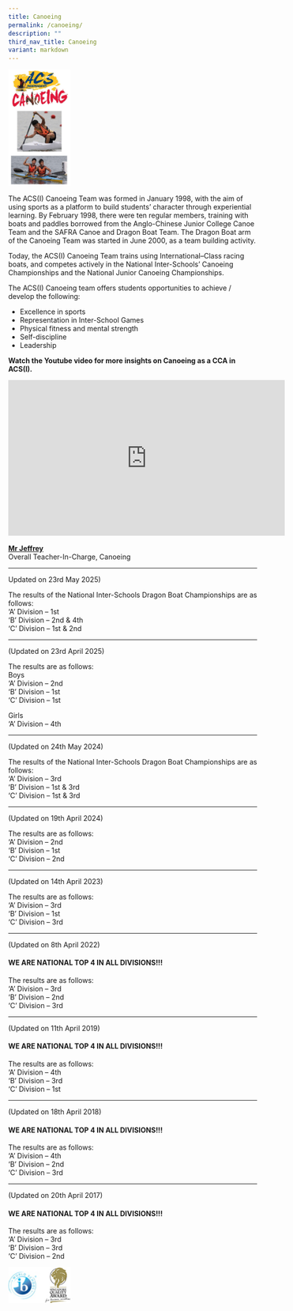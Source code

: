 ```yaml
---
title: Canoeing
permalink: /canoeing/
description: ""
third_nav_title: Canoeing
variant: markdown
---
```

<img src="/images/pic-Canoeing-2018-Banner-For-Webpage.jpg" style="width:25%">



		 
The ACS(I) Canoeing Team was formed in January 1998, with the aim of using sports as a platform to build students’ character through experiential learning. By February 1998, there were ten regular members, training with boats and paddles borrowed from the Anglo-Chinese Junior College Canoe Team and the SAFRA Canoe and Dragon Boat Team. The Dragon Boat arm of the Canoeing Team was started in June 2000, as a team building activity.

Today, the ACS(I) Canoeing Team trains using International–Class racing boats, and competes actively in the National Inter-Schools’ Canoeing Championships and the National Junior Canoeing Championships.

The ACS(I) Canoeing team offers students opportunities to achieve / develop the following:

*   Excellence in sports
*   Representation in Inter-School Games
*   Physical fitness and mental strength
*   Self-discipline
*   Leadership

 **Watch the Youtube video for more insights on Canoeing as a CCA in ACS(I).**
 <iframe allowfullscreen="" allow="accelerometer; autoplay; clipboard-write; encrypted-media; gyroscope; picture-in-picture; web-share" frameborder="0" title="YouTube video player" src="https://www.youtube.com/embed/5Av1XamNSIM?si=lf9fNOVa9G0CK13a" height="315" width="560"></iframe>

**[Mr Jeffrey](mailto:jeffreyt@acsindep.edu.sg)**  <br>
Overall Teacher-In-Charge, Canoeing

  * * *

Updated on 23rd May 2025)

The results of the National Inter-Schools Dragon Boat Championships are as follows:  
‘A’ Division – 1st  
‘B’ Division – 2nd &amp; 4th  
‘C’ Division – 1st &amp; 2nd

* * *

(Updated on 23rd April 2025)

The results are as follows:  
Boys  
‘A’ Division – 2nd  
‘B’ Division – 1st  
‘C’ Division – 1st

Girls  
‘A’ Division – 4th

  * * *
	
(Updated on 24th May 2024)

The results of the National Inter-Schools Dragon Boat Championships are as follows:  
‘A’ Division – 3rd  
‘B’ Division – 1st &amp; 3rd  
‘C’ Division – 1st &amp; 3rd

* * *

(Updated on 19th April 2024)

The results are as follows:  
‘A’ Division – 2nd  
‘B’ Division – 1st  
‘C’ Division – 2nd

* * *

(Updated on 14th April 2023)

The results are as follows:  
‘A’ Division – 3rd  
‘B’ Division – 1st  
‘C’ Division – 3rd

* * *

(Updated on 8th April 2022)

#### WE ARE NATIONAL TOP 4 IN ALL DIVISIONS!!!

The results are as follows:  
‘A’ Division – 3rd  
‘B’ Division – 2nd  
‘C’ Division – 3rd

* * *

(Updated on 11th April 2019)

#### WE ARE NATIONAL TOP 4 IN ALL DIVISIONS!!!

The results are as follows:  
‘A’ Division – 4th  
‘B’ Division – 3rd  
‘C’ Division – 1st

* * *

(Updated on 18th April 2018)

#### WE ARE NATIONAL TOP 4 IN ALL DIVISIONS!!!

The results are as follows:  
‘A’ Division – 4th  
‘B’ Division – 2nd  
‘C’ Division – 3rd

* * *

(Updated on 20th April 2017)

#### WE ARE NATIONAL TOP 4 IN ALL DIVISIONS!!!

The results are as follows:  
‘A’ Division – 3rd  
‘B’ Division – 3rd  
‘C’ Division – 2nd

<img src="/images/WorldSchool.jpg" style="width:25%">